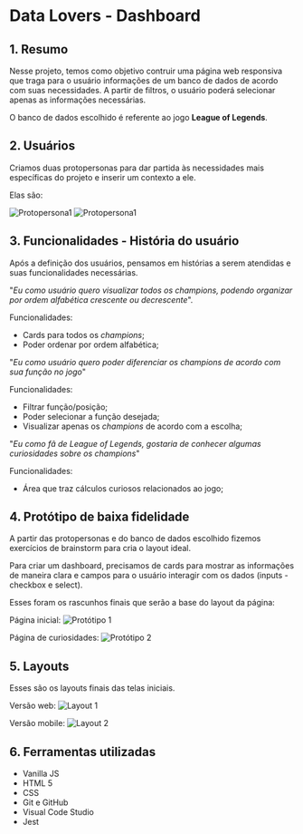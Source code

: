 # Data Lovers - Dashboard

## 1. Resumo
Nesse projeto, temos como objetivo contruir uma página web responsiva que traga para o usuário informações de um banco de dados de acordo com suas necessidades. A partir de filtros, o usuário poderá selecionar apenas as informações necessárias.

O banco de dados escolhido é referente ao jogo **League of Legends**.

## 2. Usuários
Criamos duas protopersonas para dar partida às necessidades mais específicas do projeto e inserir um contexto a ele.

Elas são:

![Protopersona1](src/img/persona1.png)
![Protopersona1](src/img/persona2.png)

## 3. Funcionalidades - História do usuário
Após a definição dos usuários, pensamos em histórias a serem atendidas e suas funcionalidades necessárias.

"*Eu como usuário quero visualizar todos os champions, podendo organizar por ordem alfabética crescente ou decrescente*".

Funcionalidades:

- Cards para todos os *champions*;
- Poder ordenar por ordem alfabética;

"*Eu como usuário quero poder diferenciar os champions de acordo com sua função no jogo*"

Funcionalidades:

- Filtrar função/posição;
- Poder selecionar a função desejada;
- Visualizar apenas os *champions* de acordo com a escolha;

"*Eu como fã de League of Legends, gostaria de conhecer algumas curiosidades sobre os champions*"

Funcionalidades:

- Área que traz cálculos curiosos relacionados ao jogo;

## 4. Protótipo de baixa fidelidade
A partir das protopersonas e do banco de dados escolhido fizemos exercícios de brainstorm para cria o layout ideal.

Para criar um dashboard, precisamos de cards para mostrar as informações de maneira clara e campos para o usuário interagir com os dados (inputs - checkbox e select).

Esses foram os rascunhos finais que serão a base do layout da página:

Página inicial:
![Protótipo 1](src/img/prototipo1.jpeg)

Página de curiosidades:
![Protótipo 2](src/img/prototipo2.jpeg)

## 5. Layouts
Esses são os layouts finais das telas iniciais.

Versão web:
![Layout 1](src/img/layout1.png)

Versão mobile:
![Layout 2](src/img/layout2.png)

## 6. Ferramentas utilizadas

- Vanilla JS
- HTML 5
- CSS
- Git e GitHub
- Visual Code Studio
- Jest